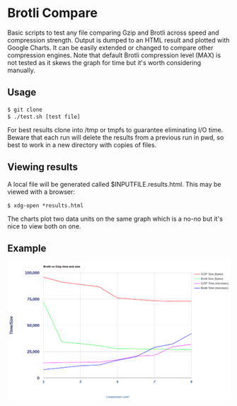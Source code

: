 # Brotli Compare
Basic scripts to test any file comparing Gzip and Brotli across speed and compression strength.  Output is dumped to an HTML result and plotted with Google Charts.  It can be easily extended or changed to compare other compression engines.  Note that default Brotli compression level (MAX) is not tested as it skews the graph for time but it's worth considering manually.

## Usage
```
$ git clone 
$ ./test.sh [test file]
```

For best results clone into /tmp or tmpfs to guarantee eliminating I/O time.
Beware that each run will delete the results from a previous run in pwd, so best to work in a new directory with copies of files.

## Viewing results
A local file will be generated called $INPUTFILE.results.html.  This may be viewed with a browser:

```
$ xdg-open *results.html
```

The charts plot two data units on the same graph which is a no-no but it's nice to view both on one.

## Example
![alt text](sample.png "Snapshot of example chart isn't interactive")
